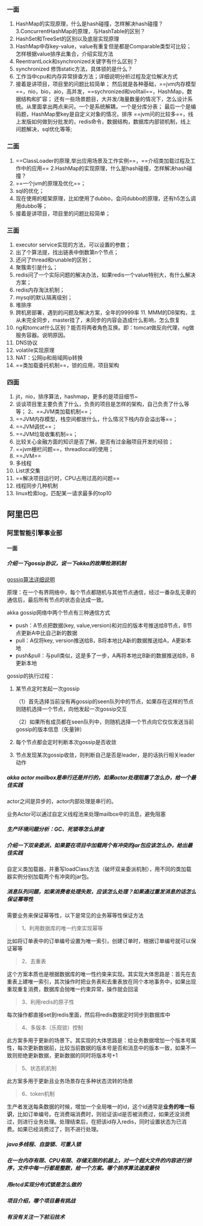 ### 一面

1. HashMap的实现原理，什么是hash碰撞，怎样解决hash碰撞？ 3.ConcurrentHashMap的原理，与HashTable的区别？
2. HashSet和TreeSet的区别以及底层实现原理
3. HashMap中存key-value，value有重复但是都是Comparable类型可比较；怎样根据value排序此集合，介绍实现方法
4. ReentrantLock和synchronized关键字有什么区别？
5. synchronized 修饰static方法，具体锁的是什么？
6. 工作当中cpu和内存异常排查方法；详细说明分析过程及定位解决方式
7. 接着是讲项目，项目里的问题比较简单； 然后就是各种基础，==jvm内存模型==，nio，bio，aio，高并发，==sychronized和volltail==，HashMap，数据结构和扩容； 还有一些场景题目，大并发/海量数量的情况下，怎么设计系统。从里面拿出两点来问，一个是系统解耦，一个是分库分表； 最后一个是编码题，HashMap里key是自定义对象的情况，排序 ==jvm问的比较多==，线上发版如何做到分批发的，redis命令，数据结构，数据库内部锁机制，线上问题解决，sql优化等等;

### 二面

1. ==ClassLoader的原理,举出应用场景及工作实例==，==介绍类加载过程及工作中的应用== 2.HashMap的实现原理，什么是hash碰撞，怎样解决hash碰撞？ 
2. ==一个jvm的原理及优化==；
3. sql的优化；
4. 现在使用的框架原理，比如使用了dubbo，会问dubbo的原理，还有h5怎么调用dubbo等；
5. 接着是讲项目，项目里的问题比较简单；

### 三面

1. executor service实现的方法，可以设置的参数；
2. 出了个算法提，找出链表中倒数第n个节点；
3. 还问了thread和runable的区别；
4. 聚簇索引是什么；
5. redis问了一个实际问题的解决办法，如果redis一个value特别大，有什么解决方案；
6. redis内存淘汰机制；
7. mysql的默认隔离级别；
8. 堆排序
9.  跨机房部署，遇到的问题及解决方案，全年的9999率 11. MMM的DB架构，主从未完全同步，master挂了，未同步的内容会造成什么影响，怎么恢复
10.  ng和tomcat什么区别？能否将两者角色互换。即：tomcat做反向代理，ng做服务容器。说明原因。
11. DNS协议
12. volatile实现原理
13. NAT：公网ip和局域网ip转换
14. ==类加载委托机制==，锁的应用，项目架构

### 四面

1.  jit，nio，排序算法，hashmap，更多的是项目细节~
2. 谈谈项目里主要负责了什么，负责的项目是怎样的架构，自己负责了什么等等； 2、==JVM类加载机制==；
3. ==JVM内存模型，栈空间都放什么，什么情况下栈内存会溢出等==；
4. ==JVM调优==；
5. ==JVM垃圾收集机制==；
6. 比较关心金融方面的知识是否了解，是否有过金融项目开发的经验；
7. ==jvm栅栏问题==，threadlocal的使用；
8. ==JVM==
9. 多线程
10. List求交集
11. ==解决项目运行时，CPU占用过高的问题==
12. 线程同步几种机制
13. linux检索log，匹配某一请求最多的top10



## 阿里巴巴

### 阿里智能引擎事业部

#### 一面

##### 介绍一下gossip协议，说一下akka的故障检测机制

[gossip算法详细说明](http://blog.csdn.net/chen77716/article/details/6275762)

原理：在一个有界网络中，每个节点都随机与其他节点通信，经过一番杂乱无章的通信后，最后所有节点的状态会达成一致。

akka gossip网络中两个节点有三种通信方式

- push：A节点把数据(key, value,version)和对应的版本号推送给B节点，B节点更新A中比自己新的数据
- pull：A仅将key, version推送给B，B将本地比A新的数据推送给A，A更新本地
- push&pull：与pull类似，这是多了一步，A再将本地比B新的数据推送给B，B更新本地

gossip的执行过程：

1. 某节点定时发起一次gossip

   （1）首先选择当前没有再gossip的seen队列中的节点，如果存在这样的节点则随机选择一个节点，向他发起一次gossip交互

   （2）如果所有成员都在seen队列中，则随机选择一个节点向它仅仅发送当前gossip的版本信息（矢量钟）

2. 每个节点都会定时判断本次gossip是否收敛

3. 节点发现某次gossip收敛，则判断自己是否是leader，是的话执行相关leader动作



##### akka actor mailbox是串行还是并行的，如果actor处理阻塞了怎么办，给一个最佳实践

actor之间是异步的，actor内部处理是串行的。

业务Actor可以通过自定义线程池来处理mailbox中的消息，避免阻塞



##### 生产环境问题分析：GC、死锁等怎么排查



##### 介绍一下双亲委派，如果要在项目中加载两个有冲突的jar包应该怎么办，给出最佳实践

自定义类加载器，并重写loadClass方法（破坏双亲委派机制），用不同的类加载器实例分别加载两个有冲突的jar包。

##### 消息队列问题，如果消费者处理失败，应该怎么处理？如果通过重发消息的话怎么保证幂等性

需要业务来保证幂等性，以下是常见的业务幂等性保证方法

> 1、利用数据库的唯一约束实现幂等

比如将订单表中的订单编号设置为唯一索引，创建订单时，根据订单编号就可以保证幂等

> 2、去重表

这个方案本质也是根据数据库的唯一性约束来实现。其实现大体思路是：首先在去重表上建唯一索引，其次操作时把业务表和去重表放在同个本地事务中，如果出现重现重复消费，数据库会抛唯一约束异常，操作就会回滚

> 3、利用redis的原子性

每次操作都直接set到redis里面，然后将redis数据定时同步到数据库中

> 4、多版本（乐观锁）控制

此方案多用于更新的场景下。其实现的大体思路是：给业务数据增加一个版本号属性，每次更新数据前，比较当前数据的版本号是否和消息中的版本一致，如果不一致则拒绝更新数据，更新数据的同时将版本号+1

> 5、状态机机制

此方案多用于更新且业务场景存在多种状态流转的场景

> 6、token机制

生产者发送每条数据的时候，增加一个全局唯一的id，这个id通常是**业务的唯一标识**，比如订单编号。在消费端消费时，则验证该id是否被消费过，如果还没消费过，则进行业务处理。处理结束后，在把该id存入redis，同时设置状态为已消费。如果已经消费过了，则不进行处理。

##### java多线程、自旋锁、可重入锁

##### 在一台内存有限、CPU有限、存储无限的机器上，对一个超大文件的内容进行排序，文件中每一行都是整数，给一个方案。哪个排序算法速度最快

##### 用etcd实现分布式锁是怎么做的

##### 项目介绍，哪个项目最有挑战

##### 有没有关注一下前沿技术
